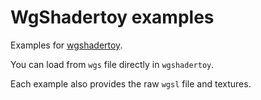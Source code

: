 # WgShadertoy examples

Examples for [wgshadertoy](https://github.com/fralonra/wgshadertoy).

You can load from `wgs` file directly in `wgshadertoy`.

Each example also provides the raw `wgsl` file and textures.
